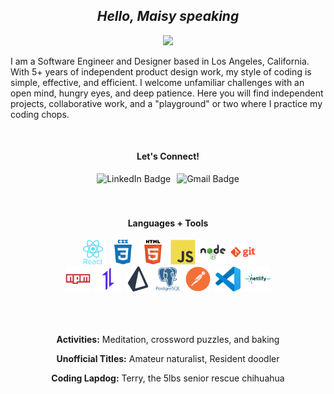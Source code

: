 <div id="header" align="center">

  ## *Hello, Maisy speaking* 

  <img src="https://i.giphy.com/media/v1.Y2lkPTc5MGI3NjExazE5OW15c3FkeG0wY2E2amhxdHk3cWc5YTl5Ym8xb3Z2cXBxand5biZlcD12MV9pbnRlcm5hbF9naWZfYnlfaWQmY3Q9cw/kje0rsDyVEMEzQLPol/giphy.gif" width="100"/><br />
</div>

<div id="blurb" align="left">
  
  I am a Software Engineer and Designer based in Los Angeles, California. With 5+ years of independent product design work, my style of coding is simple, effective, and efficient. I welcome unfamiliar challenges with an open mind, hungry eyes, and deep patience. Here you will find independent projects, collaborative work, and a "playground" or two where I practice my coding chops.
  
</div><br />

<div id="connect" align="center">  

  #### Let's Connect! 
  
   <div id="badges" style="display: inline-flex; gap: 10px;">
      <a href="https://www.linkedin.com/in/maisy-capps" style="text-decoration: none; border: none">
        <img src="https://img.shields.io/badge/LinkedIn-blue?logo=linkedin&logoColor=white" title="LinkedIn Badge" **alt="LinkedIn Badge"/></a>
     <a href="mailto:maisycapps@gmail.com" style="text-decoration: none; border: none">
       <img src="https://img.shields.io/badge/Gmail-white?logo=gmail&logoColor=red" title="Gmail Badge" **alt="Gmail Badge"/></a>
   </div> 
 
</div>


<div id="languages" align="center"><br /><br />
  
  #### Languages + Tools 

  <div id="icons">
    <img src="https://github.com/devicons/devicon/blob/master/icons/react/react-original-wordmark.svg" title="React" alt="React" width="40" height="40"/>&nbsp;
    <img src="https://github.com/devicons/devicon/blob/master/icons/css3/css3-plain-wordmark.svg"  title="CSS3" alt="CSS" width="40" height="40"/>&nbsp;
    <img src="https://github.com/devicons/devicon/blob/master/icons/html5/html5-original-wordmark.svg" title="HTML5" alt="HTML" width="40" height="40"/>&nbsp;
    <img src="https://github.com/devicons/devicon/blob/master/icons/javascript/javascript-original.svg" title="JavaScript" alt="JavaScript" width="40" height="40"/>&nbsp;
    <img src="https://github.com/devicons/devicon/blob/master/icons/nodejs/nodejs-original-wordmark.svg" title="NodeJS" alt="NodeJS" width="40" height="40"/>&nbsp;
    <img src="https://github.com/devicons/devicon/blob/master/icons/git/git-plain-wordmark.svg" title="Git" **alt="Git" width="40" height="40"/><br/>
    <img src="https://github.com/devicons/devicon/blob/master/icons/npm/npm-original-wordmark.svg" title="Npm" **alt="Npm" width="40" height="40"/>&nbsp;
    <img src="https://github.com/devicons/devicon/blob/master/icons/axios/axios-plain.svg" title="Axios" **alt="Axios" width="40" height="40"/>&nbsp;
    <img src="https://github.com/devicons/devicon/blob/master/icons/prisma/prisma-original.svg" title="Prisma" **alt="Prisma" width="40" height="40"/>&nbsp;
    <img src="https://github.com/devicons/devicon/blob/master/icons/postgresql/postgresql-plain-wordmark.svg" title="Postgresql" **alt="Postgresql" width="40" height="40"/>&nbsp;
    <img src="https://github.com/devicons/devicon/blob/master/icons/postman/postman-original.svg" title="Postman" **alt="Postman" width="40" height="40"/>&nbsp;
    <img src="https://github.com/devicons/devicon/blob/master/icons/vscode/vscode-original.svg" title="Vscode" **alt="Vscode" width="40" height="40"/>&nbsp;
    <img src="https://github.com/devicons/devicon/blob/master/icons/netlify/netlify-original-wordmark.svg" title="Netlify" **alt="Netlify" width="40" height="40"/>
  </div>  
</div><br /><br /><br />

<div id="extras" align="center"> 
  
  **Activities:**    Meditation, crossword puzzles, and baking

  **Unofficial Titles:**    Amateur naturalist, Resident doodler

  **Coding Lapdog:**   Terry, the 5lbs senior rescue chihuahua

</div>


